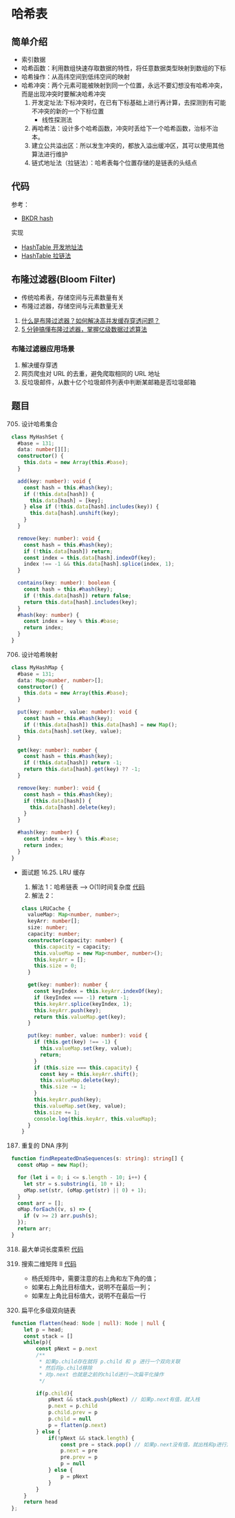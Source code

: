 # 哈希表

## 简单介绍

- 索引数据
- 哈希函数：利用数组快速存取数据的特性，将任意数据类型映射到数组的下标
- 哈希操作：从高纬空间到低纬空间的映射
- 哈希冲突：两个元素可能被映射到同一个位置，永远不要幻想没有哈希冲突，而是出现冲突时要解决哈希冲突
  1. 开发定址法:下标冲突时，在已有下标基础上进行再计算，去探测到有可能不冲突的新的一个下标位置
     - 线性探测法
  2. 再哈希法：设计多个哈希函数，冲突时丢给下一个哈希函数，治标不治本。
  3. 建立公共溢出区：所以发生冲突的，都放入溢出缓冲区，其可以使用其他算法进行维护
  4. 链式地址法（拉链法）：哈希表每个位置存储的是链表的头结点

## 代码

参考：

- [BKDR hash](https://blog.csdn.net/qq_40342400/article/details/127232662)

实现

- [HashTable 开发地址法](./hashTable.js)
- [HashTable 拉链法](./hashTable2.js)

## 布隆过滤器(Bloom Filter)

- 传统哈希表，存储空间与元素数量有关
- 布隆过滤器，存储空间与元素数量无关

1. [什么是布隆过滤器？如何解决高并发缓存穿透问题？](https://mp.weixin.qq.com/s/WGz7DelyB1yqGjhydTc2QQ)
2. [5 分钟搞懂布隆过滤器，掌握亿级数据过滤算法](https://mp.weixin.qq.com/s/DeKedpyUZ5iAfCVWJLkfxA)

### 布隆过滤器应用场景

1. 解决缓存穿透
2. 网页爬虫对 URL 的去重，避免爬取相同的 URL 地址
3. 反垃圾邮件，从数十亿个垃圾邮件列表中判断某邮箱是否垃圾邮箱

## 题目

705. 设计哈希集合

```ts
class MyHashSet {
  #base = 131;
  data: number[][];
  constructor() {
    this.data = new Array(this.#base);
  }

  add(key: number): void {
    const hash = this.#hash(key);
    if (!this.data[hash]) {
      this.data[hash] = [key];
    } else if (!this.data[hash].includes(key)) {
      this.data[hash].unshift(key);
    }
  }

  remove(key: number): void {
    const hash = this.#hash(key);
    if (!this.data[hash]) return;
    const index = this.data[hash].indexOf(key);
    index !== -1 && this.data[hash].splice(index, 1);
  }

  contains(key: number): boolean {
    const hash = this.#hash(key);
    if (!this.data[hash]) return false;
    return this.data[hash].includes(key);
  }
  #hash(key: number) {
    const index = key % this.#base;
    return index;
  }
}
```

706. 设计哈希映射

```ts
class MyHashMap {
  #base = 131;
  data: Map<number, number>[];
  constructor() {
    this.data = new Array(this.#base);
  }

  put(key: number, value: number): void {
    const hash = this.#hash(key);
    if (!this.data[hash]) this.data[hash] = new Map();
    this.data[hash].set(key, value);
  }

  get(key: number): number {
    const hash = this.#hash(key);
    if (!this.data[hash]) return -1;
    return this.data[hash].get(key) ?? -1;
  }

  remove(key: number): void {
    const hash = this.#hash(key);
    if (this.data[hash]) {
      this.data[hash].delete(key);
    }
  }

  #hash(key: number) {
    const index = key % this.#base;
    return index;
  }
}
```

- 面试题 16.25. LRU 缓存

  1. 解法 1：哈希链表 --> O(1)时间复杂度
     [代码](./HashLink.ts)
  2. 解法 2：

  ```ts
  class LRUCache {
    valueMap: Map<number, number>;
    keyArr: number[];
    size: number;
    capacity: number;
    constructor(capacity: number) {
      this.capacity = capacity;
      this.valueMap = new Map<number, number>();
      this.keyArr = [];
      this.size = 0;
    }

    get(key: number): number {
      const keyIndex = this.keyArr.indexOf(key);
      if (keyIndex === -1) return -1;
      this.keyArr.splice(keyIndex, 1);
      this.keyArr.push(key);
      return this.valueMap.get(key);
    }

    put(key: number, value: number): void {
      if (this.get(key) !== -1) {
        this.valueMap.set(key, value);
        return;
      }
      if (this.size === this.capacity) {
        const key = this.keyArr.shift();
        this.valueMap.delete(key);
        this.size -= 1;
      }
      this.keyArr.push(key);
      this.valueMap.set(key, value);
      this.size += 1;
      console.log(this.keyArr, this.valueMap);
    }
  }
  ```

187. 重复的 DNA 序列

```ts
function findRepeatedDnaSequences(s: string): string[] {
  const oMap = new Map();

  for (let i = 0; i <= s.length - 10; i++) {
    let str = s.substring(i, 10 + i);
    oMap.set(str, (oMap.get(str) || 0) + 1);
  }
  const arr = [];
  oMap.forEach((v, s) => {
    if (v >= 2) arr.push(s);
  });
  return arr;
}
```

318. 最大单词长度乘积
     [代码](./maxProduct.js)

240. 搜索二维矩阵 II [代码](./searchMatrix.js)
     - 杨氏矩阵中，需要注意的右上角和左下角的值；
     - 如果右上角比目标值大，说明不在最后一列；
     - 如果左上角比目标值大，说明不在最后一行

430. 扁平化多级双向链表
```ts
function flatten(head: Node | null): Node | null {
    let p = head;
    const stack = []
    while(p){
        const pNext = p.next
        /**
         * 如果p.child存在就将 p.child 和 p 进行一个双向关联
         * 然后将p.child移除
         * 对p.next 也就是之前的child进行一次扁平化操作
         */

        if(p.child){ 
            pNext && stack.push(pNext) // 如果p.next有值，就入栈
            p.next = p.child
            p.child.prev = p
            p.child = null
            p = flatten(p.next)
        } else {
            if(!pNext && stack.length) { 
                const pre = stack.pop() // 如果p.next没有值，就出栈和p进行双向关联
                p.next = pre
                pre.prev = p   
                p = null
            } else {
                p = pNext
            }
        }
    }
    return head
};
```